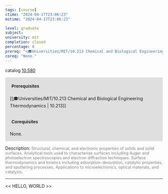 ```yaml
---
tags: [course]
ctime: "2024-04-17T23:06:23"
mstime: "2024-04-17T23:06:23"

level: graduate
subject: 
university: mit
completion: closed
percentage: 0
prereq: "<🎓Universities/MIT/10.213 Chemical and Biological Engineering Thermodynamics>"
coreq: "None."
---
```


catalog [10.580](http://student.mit.edu/catalog/m10a.html#10.580)

<span style="display: block; padding: 15px; background-color: rgb(100, 100, 100, 0.2);"><font id="m_prereq412_0" style="display: block; font-family: Arial, sans-serif; font-weight: bold; padding: 5px">Prerequisites</font><br><span id="prereq412_0">[[🎓Universities/MIT/10.213 Chemical and Biological Engineering Thermodynamics | 10.213]]</span></span>
<span style="display: block; padding: 15px; background-color: rgb(100, 100, 100, 0.2);"><font id="m_coreq412_0" style="display: block; font-family: Arial, sans-serif; font-weight: bold; padding: 5px">Corequisites</font><br><span id="coreq412_0">None.</span></span>

<font style="">Description:</font>
<font style="color: grey; font-size: 0.8rem;">Structural, chemical, and electronic properties of solids and solid surfaces. Analytical tools used to characterize surfaces including Auger and photoelectron spectroscopies and electron diffraction techniques. Surface thermodynamics and kinetics including adsorption-desorption, catalytic properties, and sputtering processes. Applications to microelectronics, optical materials, and catalysis.</font>



---

<< HELLO, WORLD >>
